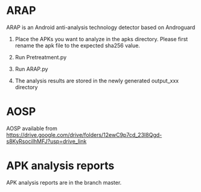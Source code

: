 # ARAP
ARAP is an Android anti-analysis technology detector based on Androguard

1. Place the APKs you want to analyze in the apks directory.
   Please first rename the apk file to the expected sha256 value.
   
2. Run Pretreatment.py
   
3. Run ARAP.py
   
4. The analysis results are stored in the newly generated output_xxx directory


# AOSP
AOSP available from https://drive.google.com/drive/folders/12ewC9p7cd_23I8Qgd-s8KyRsociIhMFJ?usp=drive_link

# APK analysis reports
APK analysis reports are in the branch master.
